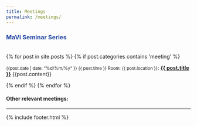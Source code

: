 ```yaml
---
title: Meetings
permalink: /meetings/
---
```


### <span style="color:#2348a3">MaVi Seminar Series</span>
<br>
<div class="content list">
  {% for post in site.posts %}
    {% if post.categories contains 'meeting' %}
    <div class="list-item">
    <p class="list-post-title">
        <small>{{post.date | date: "%d/%m/%y" }} {{ post.time }} Room: {{ post.location }}</small>: <b><a href="{{ site.baseurl }}{{ post.url }}">{{ post.title }}</a></b>
        {{post.content}}
        </p>
    </div>
    {% endif %}
  {% endfor %}
</div>


#### Other relevant meetings:


<hr>
{% include footer.html %}